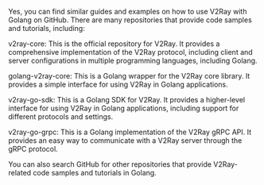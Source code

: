 Yes, you can find similar guides and examples on how to use V2Ray with Golang on GitHub. There are many repositories that provide code samples and tutorials, including:

v2ray-core: This is the official repository for V2Ray. It provides a comprehensive implementation of the V2Ray protocol, including client and server configurations in multiple programming languages, including Golang.

golang-v2ray-core: This is a Golang wrapper for the V2Ray core library. It provides a simple interface for using V2Ray in Golang applications.

v2ray-go-sdk: This is a Golang SDK for V2Ray. It provides a higher-level interface for using V2Ray in Golang applications, including support for different protocols and settings.

v2ray-go-grpc: This is a Golang implementation of the V2Ray gRPC API. It provides an easy way to communicate with a V2Ray server through the gRPC protocol.

You can also search GitHub for other repositories that provide V2Ray-related code samples and tutorials in Golang.
